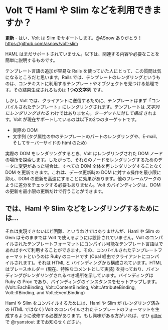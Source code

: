 # Volt で Haml や Slim などを利用できますか？

**更新** - はい、Volt は Slim をサポートします。@ASnow ありがとう！ https://github.com/asnow/volt-slim

HAML はまだサポートされていません。以下は、関連する内容や必要なことを簡単に説明するものです。

テンプレート言語の追加が容易な Rails を使っていた人にとって、この質問は気になるところだと思います。Rails では、テンプレートのレンダリングというものは、コンテキストに利用するテンプレートやオブジェクトを見つける処理です。その結果生成されるものは **1つの文字列** です。

しかし Volt では、クライアントに送信するために、テンプレートはまず「コンパイルされたテンプレート」にレンダリングされます。テンプレートは _文字列にレンダリングされる_ わけではありません。_ターゲットに対して構成_ されます。Volt が現在サポートしているのは以下の2つのターゲットです。

- 実際の DOM
- 文字列 (タグ属性の中のテンプレートのパートのレンダリングや、E-mail、そしてサーバーサイドの html のため)

実際の DOM をレンダリングするとき、Volt はレンダリングされた DOM ノードの場所を探索します。したがって、それらのノードをレンダリングするためのデータに変更があった場合は、すべての DOM 全体を再レンダリングすることなく DOM を更新できます。これは、データ更新時の DOM に対する操作を最小限に抑え、DOM の更新を高速にすることに効果があります。他のフレームワークのように差分をチェックする必要もありません。Volt のバインディングは、DOM の更新を最小限の更新だけで行うことができます。

## では、Haml や Slim などをレンダリングするためには...

それは実現できないほど困難、というわけではありませんが、Haml や Slim の Gem はそのままでは Volt で使えるようには設計されていません。Volt のコンパイルされたテンプレートフォーマットにコンパイル可能なテンプレート言語はであればすべて利用することができます。その、コンパイルされたテンプレートフォーマットというのは Ruby のコードです (Opal 経由でクライアントにコンパイルされます)。それは HTML と バインディングから構成されています。HTML はプレースホルダー (現在、特殊なコメントとして実装) を持っており、バインディングがレンダリングされるべき場所を示しています。バインディングは Ruby の Proc であり、バインディングのインスタンスをセットアップします。(Volt::EachBinding, Volt::ContentBinding, Volt::AttributeBinding, Volt::IfBinding, and Volt::EventBinding)

Haml や Slim をコンパイルするためには、Haml や Slim が (レンダリング済みの HTML ではなく) Volt のコンパイルされたテンプレートのフォーマットを生成するように改修する必要があります。もし興味がある方がいれば、ぜひ [gitter](https://gitter.im/voltrb/volt) で @ryanstout までお知らせください。
